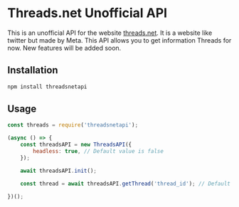 # Threads.net Unofficial API

This is an unofficial API for the website [threads.net](https://www.threads.net/). It is a website like twitter but made by Meta. This API allows you to get information Threads for now. New features will be added soon.

## Installation

```bash
npm install threadsnetapi
```

## Usage

```js
const threads = require('threadsnetapi');

(async () => {
    const threadsAPI = new ThreadsAPI({
        headless: true, // Default value is false
    });

    await threadsAPI.init();

    const thread = await threadsAPI.getThread('thread_id'); // Default value is CuP48CiS5sx you can use it as an example

})();
```
